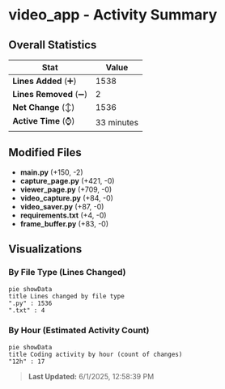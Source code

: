 # video_app - Activity Summary 

## Overall Statistics

| Stat                   | Value                                                             |
| ---------------------- | ----------------------------------------------------------------- |
| **Lines Added** (➕)   | 1538                                          |
| **Lines Removed** (➖) | 2                                        |
| **Net Change** (↕)    | 1536                |
| **Active Time** (⌚)   | 33 minutes |


## Modified Files
- **main.py** (+150, -2)
- **capture_page.py** (+421, -0)
- **viewer_page.py** (+709, -0)
- **video_capture.py** (+84, -0)
- **video_saver.py** (+87, -0)
- **requirements.txt** (+4, -0)
- **frame_buffer.py** (+83, -0)

## Visualizations

### By File Type (Lines Changed)

```mermaid
pie showData
title Lines changed by file type
".py" : 1536
".txt" : 4
```

### By Hour (Estimated Activity Count)

```mermaid
pie showData
title Coding activity by hour (count of changes)
"12h" : 17
```


> **Last Updated:** 6/1/2025, 12:58:39 PM